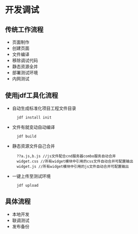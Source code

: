 # 开发调试

## 传统工作流程
* 页面制作
* 创建页面
* 文件编译
* 移除调试代码
* 静态资源全并
* 部署测试环境
* 内网测试

## 使用jdf工具化流程
* 自动生成标准化项目工程文件目录

		jdf install init

* 文件有就变动自动编译

		jdf build

* 静态资源文件自己合并

		??a.js,b.js //js文件配合cnd服务器combo服务自动合并
		widget.css //所有widget模块中引用的css文件自动合并可配置输出
		widget.js //所有widget模块中引用的js文件自动合并可配置输出

* 一键上传至测试环境

		jdf upload

## 具体流程
* 本地开发
* 联调测试
* 发布备份
